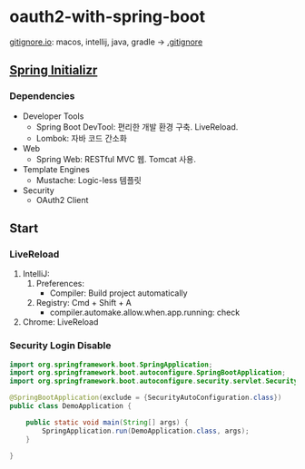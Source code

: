 # oauth2-with-spring-boot

[gitignore.io](https://gitignore.io): macos, intellij, java, gradle → [.gitignore](https://gitignore.io/api/java,macos,gradle,intellij)

## [Spring Initializr](https://start.spring.io/)

### Dependencies

- Developer Tools
  - Spring Boot DevTool: 편리한 개발 환경 구축. LiveReload.
  - Lombok: 자바 코드 간소화
- Web
  - Spring Web: RESTful MVC 웹. Tomcat 사용.
- Template Engines
  - Mustache: Logic-less 템플릿
- Security
  - OAuth2 Client


## Start

### LiveReload

1. IntelliJ:
    1. Preferences:
        - Compiler: Build project automatically
    2. Registry: Cmd + Shift + A
        - compiler.automake.allow.when.app.running: check
1. Chrome: LiveReload

### Security Login Disable

```java
import org.springframework.boot.SpringApplication;
import org.springframework.boot.autoconfigure.SpringBootApplication;
import org.springframework.boot.autoconfigure.security.servlet.SecurityAutoConfiguration;

@SpringBootApplication(exclude = {SecurityAutoConfiguration.class})
public class DemoApplication {

    public static void main(String[] args) {
        SpringApplication.run(DemoApplication.class, args);
    }

}
```

